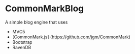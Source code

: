 CommonMarkBlog
==============

A simple blog engine that uses
- MVC5
- [CommonMark.js] (https://github.com/jgm/CommonMark)
- Bootstrap
- RavenDB
